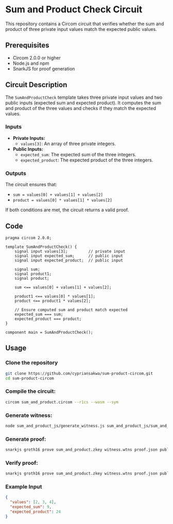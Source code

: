 # Sum and Product Check Circuit

This repository contains a Circom circuit that verifies whether the sum and product of three private input values match the expected public values. 

## Prerequisites

- Circom 2.0.0 or higher
- Node.js and npm
- SnarkJS for proof generation

## Circuit Description

The `SumAndProductCheck` template takes three private input values and two public inputs (expected sum and expected product). It computes the sum and product of the three values and checks if they match the expected values.

### Inputs

- **Private Inputs:**
  - `values[3]`: An array of three private integers.
- **Public Inputs:**
  - `expected_sum`: The expected sum of the three integers.
  - `expected_product`: The expected product of the three integers.

### Outputs

The circuit ensures that:
- `sum = values[0] + values[1] + values[2]`
- `product = values[0] * values[1] * values[2]`

If both conditions are met, the circuit returns a valid proof.

## Code

```circom
pragma circom 2.0.0;

template SumAndProductCheck() {
    signal input values[3];         // private input
    signal input expected_sum;      // public input
    signal input expected_product;  // public input

    signal sum;
    signal product1;
    signal product;

    sum <== values[0] + values[1] + values[2];

    product1 <== values[0] * values[1];
    product <== product1 * values[2];

    // Ensure computed sum and product match expected
    expected_sum === sum;
    expected_product === product;
}

component main = SumAndProductCheck();
```
## Usage
### Clone the repository

```bash
git clone https://github.com/cypriansakwa/sum-product-circom.git
cd sum-product-circom
```
### Compile the circuit:
```bash
circom sum_and_product.circom --r1cs --wasm --sym
```
### Generate witness:
```bash
node sum_and_product_js/generate_witness.js sum_and_product_js/sum_and_product.wasm input.json witness.wtns

```
### Generate proof:
```bash
snarkjs groth16 prove sum_and_product.zkey witness.wtns proof.json public.json

```
### Verify proof:
```bash
snarkjs groth16 prove sum_and_product.zkey witness.wtns proof.json public.json

```
### Example Input
```json
{
  "values": [2, 3, 4],
  "expected_sum": 9,
  "expected_product": 24
}

```
